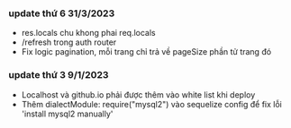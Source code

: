 ### update thứ 6 31/3/2023

-  res.locals chu khong phai req.locals
-  /refresh trong auth router
-  Fix logic pagination, mỗi trang chỉ trả về pageSize phần tử trang đó


### update thứ 3 9/1/2023
- Localhost và github.io phải được thêm vào white list khi deploy
- Thêm dialectModule: require("mysql2") vào sequelize config để fix lỗi
'install mysql2 manually'